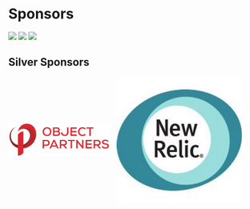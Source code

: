 # Sponsors
<img src="http://www.ociweb.com/download_file/130" style="border: none;background-color:white;"/>
<img src="https://tm-prod.global.ssl.fastly.net/uploaded/companies/676/small_logo.png?v=a81a4aca25fb559ebcf2bdbc8e3615b7bd9e6996c544d313721168b2536271be" style="border: none;background-color:white;"/>
<img src="http://www.spantree.net/images/spantree-logo-3x.png" style="border: none;background-color:white;"/>


## Silver Sponsors
<div>
	<img src="images/2015-OPI-Logo-Stacked.png" style="background: white; border: none; width: 40%; margin-right: 10px; vertical-align: middle;" />
	<img src="images/newrelic.jpeg" style="height: 250px; vertical-align: middle;"/>
</div>
